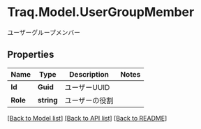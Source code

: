 # Traq.Model.UserGroupMember
ユーザーグループメンバー

## Properties

Name | Type | Description | Notes
------------ | ------------- | ------------- | -------------
**Id** | **Guid** | ユーザーUUID | 
**Role** | **string** | ユーザーの役割 | 

[[Back to Model list]](../README.md#documentation-for-models) [[Back to API list]](../README.md#documentation-for-api-endpoints) [[Back to README]](../README.md)

